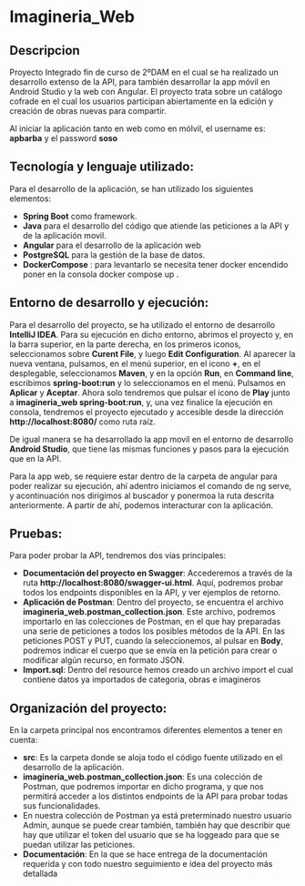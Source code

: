 # Imagineria_Web

## Descripcion

Proyecto Integrado fin de curso de 2ºDAM en el cual se ha realizado un desarrollo extenso de la API, para también desarrollar la app móvil en Android Studio y la web con Angular.
El proyecto trata sobre un catálogo cofrade en el cual los usuarios participan abiertamente en la edición y creación de obras nuevas para compartir.

Al iniciar la aplicación tanto en web como en mólvil, el username es: **apbarba** y el password **soso**

## Tecnología y lenguaje utilizado:
Para el desarrollo de la aplicación, se han utilizado los siguientes elementos:
- **Spring Boot** como framework.
- **Java** para el desarrollo del código que atiende las peticiones a la API y de la aplicación movil.
- **Angular** para el desarrollo de la aplicación web
- **PostgreSQL** para la gestión de la base de datos.
- **DockerCompose** : para levantarlo se necesita tener docker encendido  poner en la consola docker compose up . 

## Entorno de desarrollo y ejecución:
Para el desarrollo del proyecto, se ha utilizado el entorno de desarrollo **IntelliJ IDEA**. Para su ejecución en dicho entorno, abrimos el proyecto y,
en la barra superior, en la parte derecha, en los primeros iconos, seleccionamos sobre **Curent File**, y luego **Edit Configuration**. Al aparecer la nueva
ventana, pulsamos, en el menú superior, en el icono **+**, en el desplegable, seleccionamos **Maven**, y en la opción **Run**, en **Command line**, escribimos
**spring-boot:run** y lo seleccionamos en el menú. Pulsamos en **Aplicar** y **Aceptar**.
Ahora solo tendremos que pulsar el icono de **Play** junto a **imagineria_web spring-boot:run**, y, una vez finalice la ejecución en consola, tendremos el proyecto ejecutado
y accesible desde la dirección **http://localhost:8080/** como ruta raíz.

De igual manera se ha desarrollado la app movil en el entorno de desarrollo **Android Studio**, que tiene las mismas funciones y pasos para la ejecución que en la API.

Para la app web, se requiere estar dentro de la carpeta de angular para poder realizar su ejecución, ahí adentro iniciamos el comando de ng serve, y acontinuación nos dirigimos al buscador y ponermoa la ruta descrita anteriormente. A partir de ahí, podemos interacturar con la aplicación.

## Pruebas:
Para poder probar la API, tendremos dos vías principales:
- **Documentación del proyecto en Swagger**: Accederemos a través de la ruta **http://localhost:8080/swagger-ui.html**. Aquí, podremos probar todos los endpoints
  disponibles en la API, y ver ejemplos de retorno.
- **Aplicación de Postman**: Dentro del proyecto, se encuentra el archivo **imagineria_web.postman_collection.json**. Este archivo, podremos importarlo en las colecciones de Postman,
  en el que hay preparadas una serie de peticiones a todos los posibles métodos de la API. En las peticiones POST y PUT, cuando la seleccionemos, al pulsar en **Body**, podremos
  indicar el cuerpo que se envía en la petición para crear o modificar algún recurso, en formato JSON.
- **Import.sql**: Dentro del resource hemos creado un archivo import el cual contiene datos ya importados de categoria, obras e imagineros

## Organización del proyecto:
En la carpeta principal nos encontramos diferentes elementos a tener en cuenta:
- **src**: Es la carpeta donde se aloja todo el código fuente utilizado en el desarrollo de la aplicación.
- **imagineria_web.postman_collection.json**: Es una colección de Postman, que podremos importar en dicho programa, y que nos permitirá acceder a los distintos endpoints de la API para
  probar todas sus funcionalidades.
- En nuestra colección de Postman ya está preterminado nuestro usuario Admin, aunque se puede crear también, también hay que describir que hay que utilizar el token del usuario que se ha loggeado para que se puedan utilizar las peticiones.
- **Documentación**: En la que se hace entrega de la documentación requerida y con todo nuestro seguimiento e idea del proyecto más detallada









